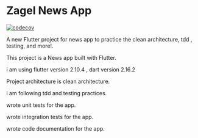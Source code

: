 # Zagel News App
[![codecov](https://codecov.io/gh/mohamedkx77/Zagel-News-App/branch/main/graph/badge.svg?token=X7HUAQ606U)](https://codecov.io/gh/Mo0Khaled/Zagel-News-App)

    
A new Flutter project for news app to practice the clean architecture, tdd , testing, and more!.



This project is a News app built with Flutter.

i am using flutter version 2.10.4 , dart version 2.16.2

Project architecture is clean architecture.

i am following tdd and testing practices.

wrote unit tests for the app.

wrote integration tests for the app.

wrote code documentation for the app.

